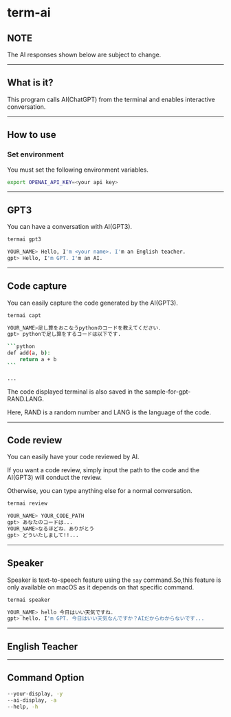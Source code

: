 # term-ai

## NOTE

The AI responses shown below are subject to change.

---

## What is it?

This program calls AI(ChatGPT) from the terminal and enables interactive conversation.

---

## How to use

### Set environment

You must set the following environment variables.

```bash
export OPENAI_API_KEY=<your api key>
```

---

## GPT3

You can have a conversation with AI(GPT3).

```bash
termai gpt3

YOUR_NAME> Hello, I'm <your name>. I'm an English teacher.
gpt> Hello, I'm GPT. I'm an AI.
```

---

## Code capture

You can easily capture the code generated by the AI(GPT3).

````bash
termai capt

YOUR_NAME>足し算をおこなうpythonのコードを教えてください．
gpt> pythonで足し算をするコードは以下です.

```python
def add(a, b):
    return a + b
```

...
````

The code displayed terminal is also saved in the sample-for-gpt-RAND.LANG.

Here, RAND is a random number and LANG is the language of the code.

---

## Code review

You can easily have your code reviewed by AI.

If you want a code review, simply input the path to the code and the AI(GPT3) will conduct the review.

Otherwise, you can type anything else for a normal conversation.

```bash
termai review

YOUR_NAME> YOUR_CODE_PATH
gpt> あなたのコードは...
YOUR_NAME>なるほどね．ありがとう
gpt> どういたしまして!!...

```

---

## Speaker

Speaker is text-to-speech feature using the `say` command.So,this feature is only available on macOS as it depends on that specific command.

```bash
termai speaker

YOUR_NAME> hello 今日はいい天気ですね．
gpt> hello. I'm GPT. 今日はいい天気なんですか？AIだからわからないです...

```

---

## English Teacher

---

## Command Option

```bash
--your-display, -y
--ai-display, -a
--help, -h
```

